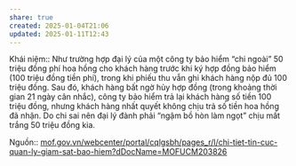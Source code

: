 ```yaml
---
share: true
created: 2025-01-04T21:06
updated: 2025-01-11T12:43
---
```

Khái niệm:: 
Như trường hợp đại lý của một công ty bảo hiểm “chi ngoài” 50 triệu đồng phí hoa hồng cho khách hàng trước khi ký hợp đồng bảo hiểm (100 triệu đồng tiền phí), trong khi phiếu thu vẫn ghi khách hàng nộp đủ 100 triệu đồng. Sau đó, khách hàng bất ngờ hủy hợp đồng (trong khoảng thời gian 21 ngày cân nhắc), công ty bảo hiểm trả lại khách hàng số tiền 100 triệu đồng, nhưng khách hàng nhất quyết không chịu trả số tiền hoa hồng đã nhận. Do chi sai nên đại lý đành phải “ngậm bồ hòn làm ngọt” chịu mất trắng 50 triệu đồng kia.

Nguồn:: [mof.gov.vn/webcenter/portal/cqlgsbh/pages\_r/l/chi-tiet-tin-cuc-quan-ly-giam-sat-bao-hiem?dDocName=MOFUCM203826](https://mof.gov.vn/webcenter/portal/cqlgsbh/pages_r/l/chi-tiet-tin-cuc-quan-ly-giam-sat-bao-hiem?dDocName=MOFUCM203826)